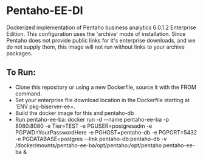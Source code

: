 <h1>Pentaho-EE-DI</H2>
Dockerized implementation of Pentaho business analytics 6.0.1.2 Enterprise Edition.  This configuration uses the 'archive' mode of installation. Since Pentaho does not provide public links for it's enterprise downloads, and we do not supply them, this image will not run without links to your archive packages.

<H2>To Run:</H2>
<ul>
  <li>Clone this repository or using a new Dockerfile, source it with the FROM command.</li>
  <li>Set your enterprise file download location in the Dockerfile starting at 'ENV pkg-biserver-ee=.</li>
  <li>Build the docker image for this and pentaho-db</li>
  <li>Run pentaho-ee-ba: docker run -d --name pentaho-ee-ba -p 8080:8080 -e Tier=TEST -e PGUSER=postgresadm -e PGPWD=YourPasswordHere -e PGHOST=pentaho-db -e PGPORT=5432 -e PGDATABASE=postgres --link pentaho-db:pentaho-db -v /docker/mounts/pentaho-ee-ba/opt/pentaho:/opt/pentaho pentaho-ee-ba &</li>
</ul>